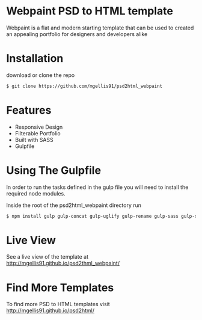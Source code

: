 # Webpaint PSD to HTML template

Webpaint is a flat and modern starting template that can be used to created an appealing portfolio for designers and developers alike

# Installation

download or clone the repo
```sh
$ git clone https://github.com/mgellis91/psd2html_webpaint
```

# Features
* Responsive Design
* Filterable Portfolio
* Built with SASS
* Gulpfile  

# Using The Gulpfile

In order to run the tasks defined in the gulp file you will need to install the required node modules.

Inside the root of the psd2html_webpaint directory run
```sh
$ npm install gulp gulp-concat gulp-uglify gulp-rename gulp-sass gulp-sourcemaps --save-dev
```

# Live View

See a live view of the template at http://mgellis91.github.io/psd2thml_webpaint/

# Find More Templates

To find more PSD to HTML templates visit http://mgellis91.github.io/psd2html/
